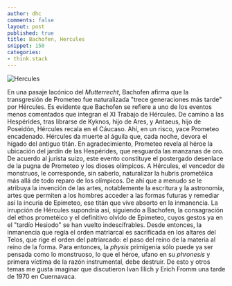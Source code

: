 ```yaml
---
author: dhc 
comments: false
layout: post
published: true
title: Bachofen, Hercules
snippet: 150
categories:
- think.stack
---
```


![Hercules](http://www.artic.edu/aic/collections/citi/images/standard/WebLarge/WebImg_000047/29488_489351.jpg)

En una pasaje lacónico del *Mutterrecht*, Bachofen afirma que la transgresión de Prometeo fue naturalizada "trece generaciones más tarde" por Hércules. Es evidente que Bachofen se refiere a uno de los eventos menos comentados que integran el XI Trabajo de Hércules. De camino a las Hespérides, tras librarse de Kyknos, hijo de Ares, y Antaeus, hijo de Poseidón, Hércules recala en el Cáucaso. Ahí, en un risco, yace Prometeo encadenado. Hércules da muerte al águila que, cada noche, devora el hígado del antiguo titán. En agradecimiento, Prometeo revela al héroe la ubicación del jardín de las Hespérides, que resguarda las manzanas de oro. De acuerdo al jurista suizo, este evento constituye el postergado desenlace de la pugna de Prometeo y los dioses olímpicos. A Hércules, el vencedor de monstruos, le corresponde, sin saberlo, naturalizar la hubris prometéica más allá de todo reparo de los olímpicos. De ahí que a menudo se le atribuya la invención de las artes, notablemente la escritura y la astronomía, artes que permiten a los hombres acceder a las formas futuras y remediar así la incuria de Epimeteo, ese titán que vive absorto en la inmanencia. La irrupción de Hércules supondría así, siguiendo a Bachofen, la consagración del ethos prometéico y el definitivo olvido de Epimeteo, cuyos gestos ya en el "tardío Hesiodo" se han vuelto indescifrables. Desde entonces, la inmanencia que regía el orden matriarcal es sacrificada en los altares del Telos, que rige el orden del patriarcado: el paso del reino de la materia al reino de la forma. Para entonces, la *physis* primigenia sólo puede ya ser pensada como lo monstruoso, lo que el héroe, ufano en su *phronesis* y primera víctima de la razón instrumental, debe destruir. De esto y otros temas me gusta imaginar que discutieron Ivan Illich y Erich Fromm una tarde de 1970 en Cuernavaca.

